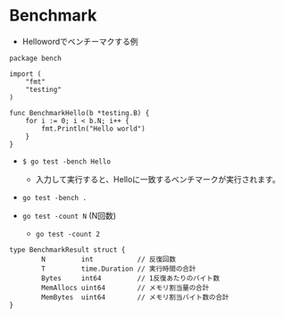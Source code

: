 # Benchmark

- Hellowordでベンチーマクする例
```
package bench

import (
	"fmt"
	"testing"
)

func BenchmarkHello(b *testing.B) {
	for i := 0; i < b.N; i++ {
		fmt.Println("Hello world")
	}
}
```

- `$ go test -bench Hello`
  - 入力して実行すると、Helloに一致するベンチマークが実行されます。
- `go test -bench .`

- `go test -count N` (N回数)
  - `go test -count 2`



```
type BenchmarkResult struct {
        N         int           // 反復回数
        T         time.Duration // 実行時間の合計
        Bytes     int64         // 1反復あたりのバイト数
        MemAllocs uint64        // メモリ割当量の合計
        MemBytes  uint64        // メモリ割当バイト数の合計
}
```
